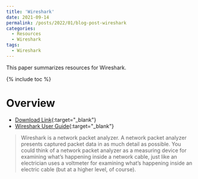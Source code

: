 ```yaml
---
title: 'Wireshark'
date: 2021-09-14
permalink: /posts/2022/01/blog-post-wireshark
categories:
  - Resources
  - Wireshark
tags:
  - Wireshark
---
```


This paper summarizes resources for Wireshark.

{% include toc %}

# Overview

* [Download Link](https://www.wireshark.org/){:target="_blank"}
* [Wireshark User Guide](https://www.wireshark.org/docs/wsug_html_chunked/index.html){:target="_blank"}
>Wireshark is a network packet analyzer. A network packet analyzer presents captured packet data in as much detail as possible.
>You could think of a network packet analyzer as a measuring device for examining what’s happening inside a network cable, just like an electrician uses a voltmeter for examining what’s happening inside an electric cable (but at a higher level, of course).